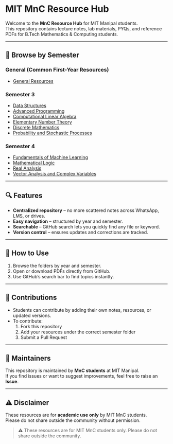 # MIT MnC Resource Hub

Welcome to the **MnC Resource Hub** for MIT Manipal students.  
This repository contains lecture notes, lab materials, PYQs, and reference PDFs for B.Tech Mathematics & Computing students.

---

## 📂 Browse by Semester

### General (Common First-Year Resources)
- [General Resources](General/)

### Semester 3
- [Data Structures](/3rd%20Semester/CSS%202101-Data%20Structures/)
- [Advanced Programming](3rd%20Semester/CSS%202130-Advanced%20Programming/)
- [Computational Linear Algebra](3rd%20Semester/MAT%202135-Computational%20Linear%20Algebra/)
- [Elementary Number Theory](3rd%20Semester/MAT%202137-Elementary%20Number%20Theory/)
- [Discrete Mathematics](3rd%20Semester/MAT%202138-Discrete%20Mathematics/)
- [Probability and Stochastic Processes](3rd%20Semester/MAT%202134-Probability%20and%20Stochastic%20Processes/)

### Semester 4
- [Fundamentals of Machine Learning](4th%20Semester/Fundamentals%20of%20Machine%20Learning/)
- [Mathematical Logic](4th%20Semester/Mathematical%20Logic/)
- [Real Analysis](4th%20Semester/Real%20Analysis/)
- [Vector Analysis and Complex Variables](4th%20Semester/Vector%20Analysis%20and%20Complex%20Variables/)


---

## 🔍 Features
- **Centralized repository** – no more scattered notes across WhatsApp, LMS, or drives.  
- **Easy navigation** – structured by year and semester.  
- **Searchable** – GitHub search lets you quickly find any file or keyword.  
- **Version control** – ensures updates and corrections are tracked.  

---

## 🚀 How to Use
1. Browse the folders by year and semester.  
2. Open or download PDFs directly from GitHub.  
3. Use GitHub’s search bar to find topics instantly.  

---

## 🤝 Contributions
- Students can contribute by adding their own notes, resources, or updated versions.  
- To contribute:  
  1. Fork this repository  
  2. Add your resources under the correct semester folder  
  3. Submit a Pull Request  

---

## 📧 Maintainers
This repository is maintained by **MnC students** at MIT Manipal.  
If you find issues or want to suggest improvements, feel free to raise an **Issue**.  

---

## ⚠️ Disclaimer
These resources are for **academic use only** by MIT MnC students.  
Please do not share outside the community without permission.  

> ⚠️ These resources are for MIT MnC students only. Please do not share outside the community.
